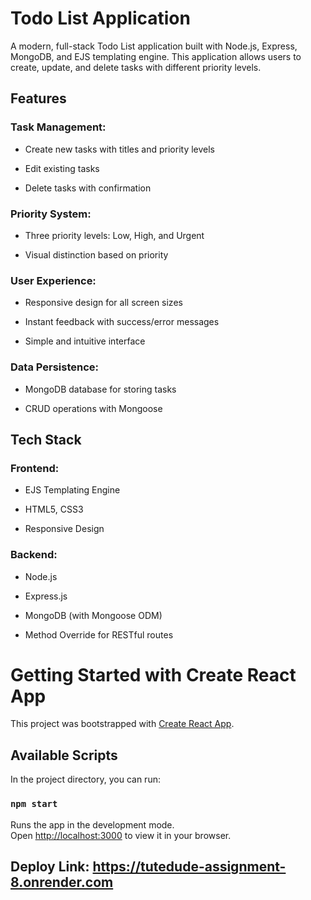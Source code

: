 # Todo List Application

A modern, full-stack Todo List application built with Node.js, Express, MongoDB, and EJS templating engine. This application allows users to create, update, and delete tasks with different priority levels.

## Features
### Task Management:

- Create new tasks with titles and priority levels

- Edit existing tasks

- Delete tasks with confirmation

### Priority System:

- Three priority levels: Low, High, and Urgent

- Visual distinction based on priority

### User Experience:

- Responsive design for all screen sizes

- Instant feedback with success/error messages

- Simple and intuitive interface

### Data Persistence:

- MongoDB database for storing tasks

- CRUD operations with Mongoose

## Tech Stack
### Frontend:

- EJS Templating Engine

- HTML5, CSS3

- Responsive Design

### Backend:

- Node.js

- Express.js

- MongoDB (with Mongoose ODM)

- Method Override for RESTful routes

# Getting Started with Create React App

This project was bootstrapped with [Create React App](https://github.com/facebook/create-react-app).

## Available Scripts

In the project directory, you can run:

### `npm start`

Runs the app in the development mode.\
Open [http://localhost:3000](http://localhost:3000) to view it in your browser.



## Deploy Link: https://tutedude-assignment-8.onrender.com


